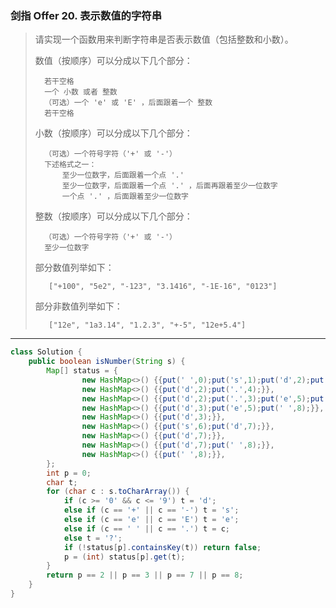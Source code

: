 ### 剑指 Offer 20. 表示数值的字符串

>请实现一个函数用来判断字符串是否表示数值（包括整数和小数）。
>
>数值（按顺序）可以分成以下几个部分：
>
>       若干空格
>       一个 小数 或者 整数
>       （可选）一个 'e' 或 'E' ，后面跟着一个 整数
>       若干空格
>
>小数（按顺序）可以分成以下几个部分：
>
>       （可选）一个符号字符（'+' 或 '-'）
>       下述格式之一：
>           至少一位数字，后面跟着一个点 '.'
>           至少一位数字，后面跟着一个点 '.' ，后面再跟着至少一位数字
>           一个点 '.' ，后面跟着至少一位数字
>
>整数（按顺序）可以分成以下几个部分：
>
>       （可选）一个符号字符（'+' 或 '-'）
>       至少一位数字
>
>部分数值列举如下：
>   
>        ["+100", "5e2", "-123", "3.1416", "-1E-16", "0123"]
>
>部分非数值列举如下：
>
>        ["12e", "1a3.14", "1.2.3", "+-5", "12e+5.4"]
***
```java
class Solution {
    public boolean isNumber(String s) {
        Map[] status = {
                new HashMap<>() {{put(' ',0);put('s',1);put('d',2);put('.',4);}},
                new HashMap<>() {{put('d',2);put('.',4);}},
                new HashMap<>() {{put('d',2);put('.',3);put('e',5);put(' ',8);}},
                new HashMap<>() {{put('d',3);put('e',5);put(' ',8);}},
                new HashMap<>() {{put('d',3);}},
                new HashMap<>() {{put('s',6);put('d',7);}},
                new HashMap<>() {{put('d',7);}},
                new HashMap<>() {{put('d',7);put(' ',8);}},
                new HashMap<>() {{put(' ',8);}},
        };
        int p = 0;
        char t;
        for (char c : s.toCharArray()) {
            if (c >= '0' && c <= '9') t = 'd';
            else if (c == '+' || c == '-') t = 's';
            else if (c == 'e' || c == 'E') t = 'e';
            else if (c == ' ' || c == '.') t = c;
            else t = '?';
            if (!status[p].containsKey(t)) return false;
            p = (int) status[p].get(t);
        }
        return p == 2 || p == 3 || p == 7 || p == 8;
    }
}
```

